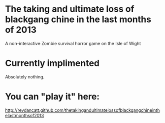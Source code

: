 The taking and ultimate loss of blackgang chine in the last months of 2013
==========================================================================

A non-interactive Zombie survival horror game on the Isle of Wight


Currently implimented
=====================

Absolutely nothing.


You can "play it" here:
=======================

http://revdancatt.github.com/thetakingandultimatelossofblackgangchineinthelastmonthsof2013
